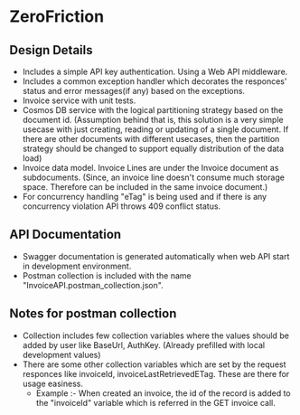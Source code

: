 # ZeroFriction

## Design Details
* Includes a simple API key authentication. Using a Web API middleware.
* Includes a common exception handler which decorates the responces' status and error messages(if any) based on the exceptions.
* Invoice service with unit tests.
* Cosmos DB service with the logical partitioning strategy based on the document id. (Assumption behind that is, this solution is a very simple usecase with just creating, reading or updating of a single document. If there are other documents with different usecases, then the partition strategy should be changed to support equally distribution of the data load)
* Invoice data model. Invoice Lines are under the Invoice document as subdocuments. (Since, an invoice line doesn't consume much storage space. Therefore can be included in the same invoice document.)
* For concurrency handling "eTag" is being used and if there is any concurrency violation API throws 409 conflict status.

## API Documentation
* Swagger documentation is generated automatically when web API start in development environment.
* Postman collection is included with the name "InvoiceAPI.postman_collection.json".

## Notes for postman collection
* Collection includes few collection variables where the values should be added by user like BaseUrl, AuthKey. (Already prefilled with local development values)
* There are some other collection variables which are set by the request responces like invoiceId, invoiceLastRetrievedETag. These are there for usage easiness. 
    * Example :- When created an invoice, the id of the record is added to the "invoiceId" variable which is referred in the GET invoice call.